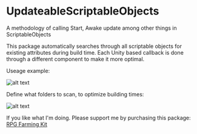 # UpdateableScriptableObjects
A methodology of calling Start, Awake update among other things in ScriptableObjects

This package automatically searches through all scriptable objects for existing attributes during build time.
Each Unity based callback is done through a different component to make it more optimal.

Useage example:

![alt text](https://i.imgur.com/sUPrP6T.png)


Define what folders to scan, to optimize building times:

![alt text](https://i.imgur.com/UK1dz68.png)


If you like what I'm doing. Please support me by purchasing this package:
[RPG Farming Kit](https://lowscope.itch.io/rpg-farming-kit)

